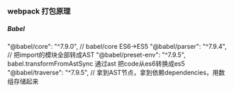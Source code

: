 ### webpack 打包原理

##### Babel
  "@babel/core": "^7.9.0",   // babel/core  ES6->ES5
  "@babel/parser": "^7.9.4", //  把import的模块全部转成AST
  "@babel/preset-env": "^7.9.5",   babel.transformFromAstSync 通过ast 把code从es6转换成es5
  "@babel/traverse": "^7.9.5", // 拿到AST节点，拿到依赖dependencies，用数组存储起来
